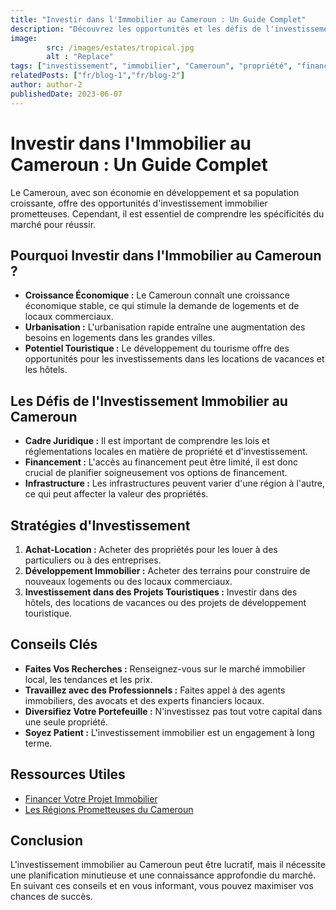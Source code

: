 ```yaml
---
title: "Investir dans l'Immobilier au Cameroun : Un Guide Complet"
description: "Découvrez les opportunités et les défis de l'investissement immobilier au Cameroun. Apprenez les stratégies clés pour réussir dans ce marché en pleine croissance."
image:   
        src: /images/estates/tropical.jpg
        alt : "Replace"
tags: ["investissement", "immobilier", "Cameroun", "propriété", "finance"]
relatedPosts: ["fr/blog-1","fr/blog-2"] 
author: author-2
publishedDate: 2023-06-07
---
```


# Investir dans l'Immobilier au Cameroun : Un Guide Complet

Le Cameroun, avec son économie en développement et sa population croissante, offre des opportunités d'investissement immobilier prometteuses. Cependant, il est essentiel de comprendre les spécificités du marché pour réussir.

## Pourquoi Investir dans l'Immobilier au Cameroun ?

* **Croissance Économique :** Le Cameroun connaît une croissance économique stable, ce qui stimule la demande de logements et de locaux commerciaux.
* **Urbanisation :** L'urbanisation rapide entraîne une augmentation des besoins en logements dans les grandes villes.
* **Potentiel Touristique :** Le développement du tourisme offre des opportunités pour les investissements dans les locations de vacances et les hôtels.

## Les Défis de l'Investissement Immobilier au Cameroun

* **Cadre Juridique :** Il est important de comprendre les lois et réglementations locales en matière de propriété et d'investissement.
* **Financement :** L'accès au financement peut être limité, il est donc crucial de planifier soigneusement vos options de financement.
* **Infrastructure :** Les infrastructures peuvent varier d'une région à l'autre, ce qui peut affecter la valeur des propriétés.

## Stratégies d'Investissement

1.  **Achat-Location :** Acheter des propriétés pour les louer à des particuliers ou à des entreprises.
2.  **Développement Immobilier :** Acheter des terrains pour construire de nouveaux logements ou des locaux commerciaux.
3.  **Investissement dans des Projets Touristiques :** Investir dans des hôtels, des locations de vacances ou des projets de développement touristique.

## Conseils Clés

* **Faites Vos Recherches :** Renseignez-vous sur le marché immobilier local, les tendances et les prix.
* **Travaillez avec des Professionnels :** Faites appel à des agents immobiliers, des avocats et des experts financiers locaux.
* **Diversifiez Votre Portefeuille :** N'investissez pas tout votre capital dans une seule propriété.
* **Soyez Patient :** L'investissement immobilier est un engagement à long terme.

## Ressources Utiles

* [Financer Votre Projet Immobilier](/blog/financer-votre-projet-immobilier)
* [Les Régions Prometteuses du Cameroun](/blog/les-regions-prometteuses-du-cameroun)

## Conclusion

L'investissement immobilier au Cameroun peut être lucratif, mais il nécessite une planification minutieuse et une connaissance approfondie du marché. En suivant ces conseils et en vous informant, vous pouvez maximiser vos chances de succès.